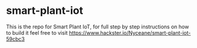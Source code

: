 # smart-plant-iot
This is the repo for Smart Plant IoT, for full step by step instructions on how to build it feel free to visit
https://www.hackster.io/Nyceane/smart-plant-iot-59cbc3
